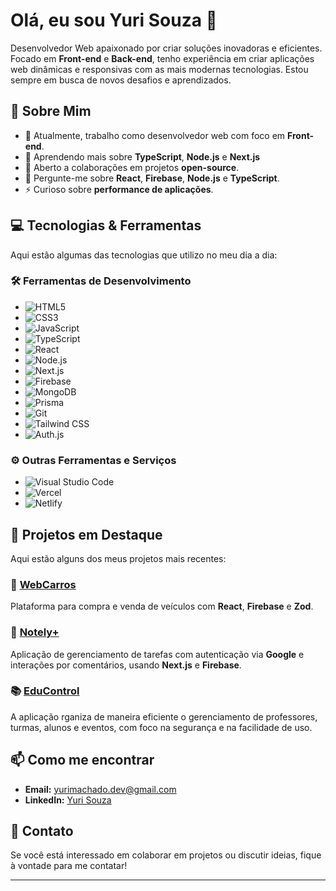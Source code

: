 # Olá, eu sou Yuri Souza 👋

Desenvolvedor Web apaixonado por criar soluções inovadoras e eficientes. Focado em **Front-end** e **Back-end**, tenho experiência em criar aplicações web dinâmicas e responsivas com as mais modernas tecnologias. Estou sempre em busca de novos desafios e aprendizados.

## 🚀 Sobre Mim

- 🔭 Atualmente, trabalho como desenvolvedor web com foco em **Front-end**.
- 🌱 Aprendendo mais sobre **TypeScript**, **Node.js** e **Next.js**
- 👯 Aberto a colaborações em projetos **open-source**.
- 💬 Pergunte-me sobre **React**, **Firebase**, **Node.js** e **TypeScript**.
- ⚡ Curioso sobre **performance de aplicações**.

## 💻 Tecnologias & Ferramentas

Aqui estão algumas das tecnologias que utilizo no meu dia a dia:

### 🛠 **Ferramentas de Desenvolvimento**

- ![HTML5](https://img.shields.io/badge/HTML5-%23E34F26.svg?&style=flat-square&logo=html5&logoColor=white)
- ![CSS3](https://img.shields.io/badge/CSS3-%231572B6.svg?&style=flat-square&logo=css3&logoColor=white)
- ![JavaScript](https://img.shields.io/badge/JavaScript-%23F7DF1E.svg?&style=flat-square&logo=javascript&logoColor=black)
- ![TypeScript](https://img.shields.io/badge/TypeScript-%23007ACC.svg?&style=flat-square&logo=typescript&logoColor=white)
- ![React](https://img.shields.io/badge/React-%23282C34.svg?&style=flat-square&logo=react&logoColor=61DAFB)
- ![Node.js](https://img.shields.io/badge/Node.js-%23339933.svg?&style=flat-square&logo=node.js&logoColor=white)
- ![Next.js](https://img.shields.io/badge/Next.js-%23000000.svg?&style=flat-square&logo=next.js&logoColor=white)
- ![Firebase](https://img.shields.io/badge/Firebase-%23FFCA28.svg?&style=flat-square&logo=firebase&logoColor=black)
- ![MongoDB](https://img.shields.io/badge/MongoDB-%2347A248.svg?&style=flat-square&logo=mongodb&logoColor=white)
- ![Prisma](https://img.shields.io/badge/Prisma-%23000000.svg?&style=flat-square&logo=prisma&logoColor=white)
- ![Git](https://img.shields.io/badge/Git-%23F05032.svg?&style=flat-square&logo=git&logoColor=white)
- ![Tailwind CSS](https://img.shields.io/badge/Tailwind_CSS-%2338B2AC.svg?&style=flat-square&logo=tailwindcss&logoColor=white)
- ![Auth.js](https://img.shields.io/badge/Auth.js-%232D3748.svg?&style=flat-square&logo=auth0&logoColor=white)

### ⚙️ **Outras Ferramentas e Serviços**

- ![Visual Studio Code](https://img.shields.io/badge/VS_Code-%23007ACC.svg?&style=flat-square&logo=visual-studio-code&logoColor=white)
- ![Vercel](https://img.shields.io/badge/Vercel-%23000000.svg?&style=flat-square&logo=vercel&logoColor=white)
- ![Netlify](https://img.shields.io/badge/Netlify-%23000000.svg?&style=flat-square&logo=netlify&logoColor=white)

## 🌱 Projetos em Destaque

Aqui estão alguns dos meus projetos mais recentes:

### 🚗 **[WebCarros](https://github.com/yurisdevops/webcarros)**

Plataforma para compra e venda de veículos com **React**, **Firebase** e **Zod**.

### 📝 **[Notely+](https://github.com/yurisdevops/notely-plus)**

Aplicação de gerenciamento de tarefas com autenticação via **Google** e interações por comentários, usando **Next.js** e **Firebase**.

### 📚 **[EduControl](https://github.com/yurisdevops/educontrol)**

A aplicação rganiza de maneira eficiente o gerenciamento de professores, turmas, alunos e eventos, com foco na segurança e na facilidade de uso.

## 📫 Como me encontrar

- **Email:** yurimachado.dev@gmail.com
- **LinkedIn:** [Yuri Souza](https://www.linkedin.com/in/yurisdevops/)

## 🔗 Contato

Se você está interessado em colaborar em projetos ou discutir ideias, fique à vontade para me contatar!

---
